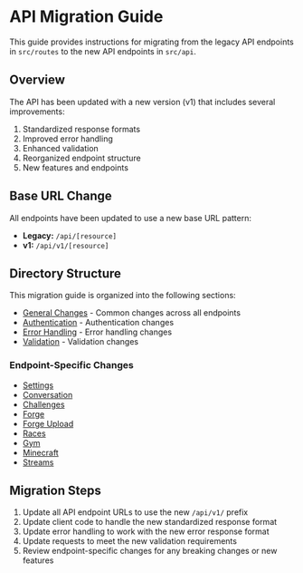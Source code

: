 # API Migration Guide

This guide provides instructions for migrating from the legacy API endpoints in `src/routes` to the new API endpoints in `src/api`.

## Overview

The API has been updated with a new version (v1) that includes several improvements:

1. Standardized response formats
2. Improved error handling
3. Enhanced validation
4. Reorganized endpoint structure
5. New features and endpoints

## Base URL Change

All endpoints have been updated to use a new base URL pattern:

- **Legacy:** `/api/[resource]`
- **v1:** `/api/v1/[resource]`

## Directory Structure

This migration guide is organized into the following sections:

- [General Changes](./general-changes.md) - Common changes across all endpoints
- [Authentication](./authentication.md) - Authentication changes
- [Error Handling](./error-handling.md) - Error handling changes
- [Validation](./validation.md) - Validation changes

### Endpoint-Specific Changes

- [Settings](./endpoints/settings.md)
- [Conversation](./endpoints/conversation.md)
- [Challenges](./endpoints/challenges.md)
- [Forge](./endpoints/forge.md)
- [Forge Upload](./endpoints/forge-upload.md)
- [Races](./endpoints/races.md)
- [Gym](./endpoints/gym.md)
- [Minecraft](./endpoints/minecraft.md)
- [Streams](./endpoints/streams.md)

## Migration Steps

1. Update all API endpoint URLs to use the new `/api/v1/` prefix
2. Update client code to handle the new standardized response format
3. Update error handling to work with the new error response format
4. Update requests to meet the new validation requirements
5. Review endpoint-specific changes for any breaking changes or new features
